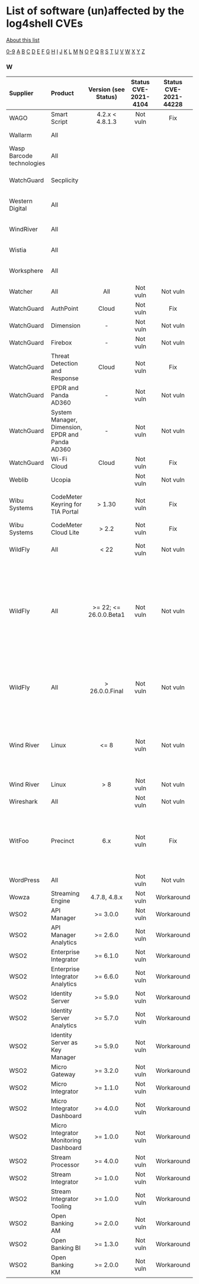 # List of software (un)affected by the log4shell CVEs
[About this list](README.md)

[0-9](software_list_0-9.md) [A](software_list_a.md) [B](software_list_b.md) [C](software_list_c.md) [D](software_list_d.md) [E](software_list_e.md) [F](software_list_f.md) [G](software_list_g.md) [H](software_list_h.md) [I](software_list_i.md) [J](software_list_j.md) [K](software_list_k.md) [L](software_list_l.md) [M](software_list_m.md) [N](software_list_n.md) [O](software_list_o.md) [P](software_list_p.md) [Q](software_list_q.md) [R](software_list_r.md) [S](software_list_s.md) [T](software_list_t.md) [U](software_list_u.md) [V](software_list_v.md) [W](software_list_w.md) [X](software_list_x.md) [Y](software_list_y.md) [Z](software_list_z.md)

### W

| Supplier | Product | Version (see Status) | Status CVE-2021-4104 | Status CVE-2021-44228 | Status CVE-2021-45046 | Status CVE-2021-45105 | Notes | Links |
|:---------|:--------|:--------------------:|:--------------------:|:---------------------:|:---------------------:|:---------------------:|:------|------:|
|WAGO|Smart Script|4.2.x < 4.8.1.3|Not vuln|Fix| | | |[WAGO Website](https://www.wago.com/de/automatisierungstechnik/psirt#log4j)|
|Wallarm|All| | | | | | |[Lab Mitigation Update](https://lab.wallarm.com/cve-2021-44228-mitigation-update/)|
|Wasp Barcode technologies|All| | | | | | |[Waspbarcode Assetcloud Inventorycloud](https://support.waspbarcode.com/kb/articles/assetcloud-inventorycloud-are-they-affected-by-the-java-exploit-log4j-no)|
|WatchGuard|Secplicity| |  | | | |[Secplicity Critical RCE](https://www.secplicity.org/2021/12/10/critical-rce-vulnerability-in-log4js/)|
|Western Digital|All| | | | | | |[Westerndigital Product Security](https://www.westerndigital.com/support/product-security/wdc-21016-apache-log4j-2-remote-code-execution-vulnerability-analysis)|
|WindRiver|All| | | | | | |[Windriver Security Notice](https://support2.windriver.com/index.php?page=security-notices&amp;on=view&amp;id=7191)|
|Wistia|All| | | | | | |[Wistia Incidents](https://status.wistia.com/incidents/jtg0dfl5l224)|
|Worksphere|All| |  | | | |[Workspace Security Update](https://www.worksphere.com/product/security-update-on-log4j-cve-2021-44228)|
|Watcher|All|All|Not vuln|Not vuln|Not vuln|Not vuln| |[source](https://twitter.com/felix_hrn/status/1470387338001977344)|
|WatchGuard|AuthPoint|Cloud|Not vuln|Fix| | |See link|[source](https://techsearch.watchguard.com/KB?type=Security%20Issues&amp;SFDCID=kA16S000000SNnuSAG&amp;lang=en_US)|
|WatchGuard|Dimension|-|Not vuln|Not vuln|Not vuln|Not vuln| |[source](https://www.secplicity.org/2021/12/10/critical-rce-vulnerability-in-log4js/)|
|WatchGuard|Firebox|-|Not vuln|Not vuln|Not vuln|Not vuln| |[source](https://www.secplicity.org/2021/12/10/critical-rce-vulnerability-in-log4js/)|
|WatchGuard|Threat Detection and Response|Cloud|Not vuln|Fix| | |See link|[source](https://techsearch.watchguard.com/KB?type=Security%20Issues&amp;SFDCID=kA16S000000SNnuSAG&amp;lang=en_US)|
|WatchGuard|EPDR and Panda AD360|-|Not vuln|Not vuln|Not vuln|Not vuln| |[source](https://www.secplicity.org/2021/12/10/critical-rce-vulnerability-in-log4js/)|
|WatchGuard|System Manager, Dimension,   EPDR and Panda AD360|-|Not vuln|Not vuln|Not vuln|Not vuln| |[source](https://www.secplicity.org/2021/12/10/critical-rce-vulnerability-in-log4js/)|
|WatchGuard|Wi-Fi Cloud|Cloud|Not vuln|Fix| | |See link|[source](https://techsearch.watchguard.com/KB?type=Security%20Issues&amp;SFDCID=kA16S000000SNnuSAG&amp;lang=en_US)|
|Weblib|Ucopia| |Not vuln|Not vuln|Not vuln|Not vuln| |[source](/NCSC-NL/log4shell/blob/main/software/vendor-statements/Ucopia.png)|
|Wibu Systems|CodeMeter Keyring for TIA Portal|> 1.30|Not vuln|Fix| | |Only the Password Manager is affected|[source](https://cdn.wibu.com/fileadmin/wibu_downloads/security_advisories/Advisory_WIBU-211213-01.pdf)|
|Wibu Systems|CodeMeter Cloud Lite|> 2.2|Not vuln|Fix| | | |[source](https://cdn.wibu.com/fileadmin/wibu_downloads/security_advisories/Advisory_WIBU-211213-01.pdf)|
|WildFly|All|< 22|Not vuln|Not vuln|Not vuln|Not vuln|"No log4j artifact shipped"|[source](https://www.wildfly.org/news/2021/12/13/Log4j-CVEs/)|
|WildFly|All|>= 22; <= 26.0.0.Beta1|Not vuln|Not vuln|Not vuln|Not vuln|"ships log4j-api but not vulnerable code from log4j-core; version of log4j-api might seem to be vulnerable but is not"|[source](https://www.wildfly.org/news/2021/12/13/Log4j-CVEs/)|
|WildFly|All|> 26.0.0.Final|Not vuln|Not vuln|Not vuln|Not vuln|"ships log4j-api where version matches patched version"|[source](https://www.wildfly.org/news/2021/12/13/Log4j-CVEs/)|
|Wind River|Linux|<= 8|Not vuln|Not vuln|Not vuln|Not vuln|"contain package log4j, but their version is 1.2.x, too old to be affected"|[source](https://support2.windriver.com/index.php?page=security-notices&amp;on=view&amp;id=7191)|
|Wind River|Linux|> 8|Not vuln|Not vuln|Not vuln|Not vuln|no support for log4j|[source](https://support2.windriver.com/index.php?page=security-notices&amp;on=view&amp;id=7191)|
|Wireshark|All| |Not vuln|Not vuln|Not vuln|Not vuln| |[source](https://www.wireshark.org/news/20211215.html)|
|WitFoo|Precinct|6.x|Not vuln|Fix| | |WitFoo Streamer &amp; Apache Kafka Docker containers are/were vulnerable|[source](https://www.witfoo.com/blog/emergency-update-for-cve-2021-44228-log4j/)|
|WordPress|All| |Not vuln|Not vuln|Not vuln|Not vuln| |[source](https://wordpress.org/support/topic/is-the-log4j-vulnerability-an-issue/)|
|Wowza|Streaming Engine|4.7.8, 4.8.x|Not vuln|Workaround| | | |[source](https://www.wowza.com/docs/known-issues-with-wowza-streaming-engine#log4j2-cve)|
|WSO2|API Manager|>= 3.0.0|Not vuln|Workaround| | | |[source](https://docs.wso2.com/pages/viewpage.action?pageId=180948677)|
|WSO2|API Manager Analytics|>= 2.6.0|Not vuln|Workaround| | | |[source](https://docs.wso2.com/pages/viewpage.action?pageId=180948677)|
|WSO2|Enterprise Integrator|>= 6.1.0|Not vuln|Workaround| | | |[source](https://docs.wso2.com/pages/viewpage.action?pageId=180948677)|
|WSO2|Enterprise Integrator Analytics|>= 6.6.0|Not vuln|Workaround| | | |[source](https://docs.wso2.com/pages/viewpage.action?pageId=180948677)|
|WSO2|Identity Server|>= 5.9.0|Not vuln|Workaround| | | |[source](https://docs.wso2.com/pages/viewpage.action?pageId=180948677)|
|WSO2|Identity Server Analytics|>= 5.7.0|Not vuln|Workaround| | | |[source](https://docs.wso2.com/pages/viewpage.action?pageId=180948677)|
|WSO2|Identity Server as Key Manager|>= 5.9.0|Not vuln|Workaround| | | |[source](https://docs.wso2.com/pages/viewpage.action?pageId=180948677)|
|WSO2|Micro Gateway|>= 3.2.0|Not vuln|Workaround| | | |[source](https://docs.wso2.com/pages/viewpage.action?pageId=180948677)|
|WSO2|Micro Integrator|>= 1.1.0|Not vuln|Workaround| | | |[source](https://docs.wso2.com/pages/viewpage.action?pageId=180948677)|
|WSO2|Micro Integrator Dashboard|>= 4.0.0|Not vuln|Workaround| | | |[source](https://docs.wso2.com/pages/viewpage.action?pageId=180948677)|
|WSO2|Micro Integrator Monitoring Dashboard|>= 1.0.0|Not vuln|Workaround| | | |[source](https://docs.wso2.com/pages/viewpage.action?pageId=180948677)|
|WSO2|Stream Processor|>= 4.0.0|Not vuln|Workaround| | | |[source](https://docs.wso2.com/pages/viewpage.action?pageId=180948677)|
|WSO2|Stream Integrator|>= 1.0.0|Not vuln|Workaround| | | |[source](https://docs.wso2.com/pages/viewpage.action?pageId=180948677)|
|WSO2|Stream Integrator Tooling|>= 1.0.0|Not vuln|Workaround| | | |[source](https://docs.wso2.com/pages/viewpage.action?pageId=180948677)|
|WSO2|Open Banking AM|>= 2.0.0|Not vuln|Workaround| | | |[source](https://docs.wso2.com/pages/viewpage.action?pageId=180948677)|
|WSO2|Open Banking BI|>= 1.3.0|Not vuln|Workaround| | | |[source](https://docs.wso2.com/pages/viewpage.action?pageId=180948677)|
|WSO2|Open Banking KM|>= 2.0.0|Not vuln|Workaround| | | |[source](https://docs.wso2.com/pages/viewpage.action?pageId=180948677)|
